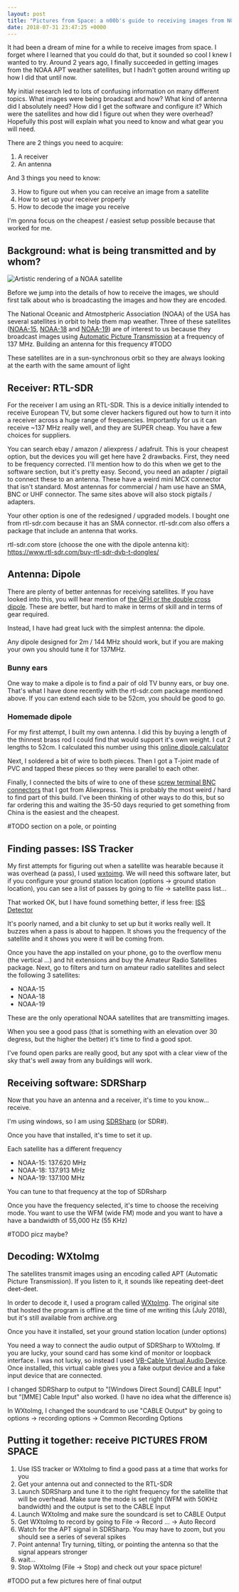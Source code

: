 ```yaml
---
layout: post
title: "Pictures from Space: a n00b's guide to receiving images from NOAA weather satellites"
date: 2018-07-31 23:47:25 +0000
---
```


It had been a dream of mine for a while to receive images from space.
I forget where I learned that you could do that, but it sounded so cool I knew I wanted to try.
Around 2 years ago, I finally succeeded in getting images from the NOAA APT weather satellites, but I hadn't gotten around writing up how I did that until now.

My initial research led to lots of confusing information on many different topics.
What images were being broadcast and how?
What kind of antenna did I absolutely need?
How did I get the software and configure it?
Which were the satellites and how did I figure out when they were overhead?
Hopefully this post will explain what you need to know and what gear you will need.

There are 2 things you need to acquire:

 1. A receiver
 2. An antenna

And 3 things you need to know:

 3. How to figure out when you can receive an image from a satellite
 4. How to set up your receiver properly
 5. How to decode the image you receive


I'm gonna focus on the cheapest / easiest setup possible because that worked for me.

## Background: what is being transmitted and by whom?

![Artistic rendering of a NOAA satellite](https://upload.wikimedia.org/wikipedia/commons/c/c0/NOAA-M-01.jpg)

Before we jump into the details of how to receive the images, we should first talk about who is broadcasting the images and how they are encoded.

The National Oceanic and Atmostpheric Association (NOAA) of the USA has several satellites in orbit to help them map weather.
Three of these satellites ([NOAA-15](https://en.wikipedia.org/wiki/NOAA-15), [NOAA-18](https://en.wikipedia.org/wiki/NOAA-18) and [NOAA-19](https://en.wikipedia.org/wiki/NOAA-18)) are of interest to us because they broadcast images using [Automatic Picture Transmission](https://en.wikipedia.org/wiki/Automatic_picture_transmission) at a frequency of 137 MHz.
Building an antenna for this frequency #TODO

These satellites are in a sun-synchronous orbit so they are always looking at the earth with the same amount of light

## Receiver: RTL-SDR

For the receiver I am using an RTL-SDR.
This is a device initially intended to receive European TV, but some clever hackers figured out how to turn it into a receiver across a huge range of frequencies.
Importantly for us it can receive ~137 MHz really well, and they are SUPER cheap.
You have a few choices for suppliers.

You can search ebay / amazon / aliexpress / adafruit.
This is your cheapest option, but the devices you will get here have 2 drawbacks.
First, they need to be frequency corrected.
I'll mention how to do this when we get to the software section, but it's pretty easy.
Second, you need an adapter / pigtail to connect these to an antenna.
These have a weird mini MCX connector that isn't standard.
Most antennas for commercial / ham use have an SMA, BNC or UHF connector.
The same sites above will also stock pigtails / adapters.

Your other option is one of the redesigned / upgraded models.
I bought one from rtl-sdr.com because it has an SMA connector.
rtl-sdr.com also offers a package that include an antenna that works.

rtl-sdr.com store (choose the one with the dipole antenna kit): https://www.rtl-sdr.com/buy-rtl-sdr-dvb-t-dongles/

## Antenna: Dipole

There are plenty of better antennas for receiving satellites.
If you have looked into this, you will hear mention of [the QFH or the double cross dipole](https://www.youtube.com/watch?v=cjClTnZ4Xh4).
These are better, but hard to make in terms of skill and in terms of gear required.

Instead, I have had great luck with the simplest antenna: the dipole.

Any dipole designed for 2m / 144 MHz should work, but if you are making your own you should tune it for 137MHz.

### Bunny ears

One way to make a dipole is to find a pair of old TV bunny ears, or buy one.
That's what I have done recently with the rtl-sdr.com package mentioned above.
If you can extend each side to be 52cm, you should be good to go.

### Homemade dipole

For my first attempt, I built my own antenna.
I did this by buying a length of the thinnest brass rod I could find that would support it's own weight.
I cut 2 lengths to 52cm.
I calculated this number using this [online dipole calculator](http://www.kwarc.org/ant-calc.html)

Next, I soldered a bit of wire to both pieces.
Then I got a T-joint made of PVC and tapped these pieces so they were parallel to each other.

Finally, I connected the bits of wire to one of these [screw terminal BNC connectors]() that I got from Aliexpress.
This is probably the most weird / hard to find part of this build.
I've been thinking of other ways to do this, but so far ordering this and waiting the 35-50 days requried to get something from China is the easiest and the cheapest.

#TODO section on a pole, or pointing

## Finding passes: ISS Tracker

My first attempts for figuring out when a satellite was hearable because it was overhead (a pass), I used [wxtoimg](https://web.archive.org/web/20171226033343/http://www.wxtoimg.com:80/downloads/).
We will need this software later, but if you configure your ground station location (options -> ground station location), you can see a list of passes by going to file -> satellite pass list...

That worked OK, but I have found something better, if less free: [ISS Detector]()

It's poorly named, and a bit clunky to set up but it works really well.
It buzzes when a pass is about to happen.
It shows you the frequency of the satellite and it shows you were it will be coming from.

Once you have the app installed on your phone, go to the overflow menu (the vertical ...) and hit extensions and buy the Amateur Radio Satellites package.
Next, go to filters and turn on amateur radio satellites and select the following 3 satellites:

 - NOAA-15
 - NOAA-18
 - NOAA-19

These are the only operational NOAA satellites that are transmitting images.

When you see a good pass (that is something with an elevation over 30 degress, but the higher the better) it's time to find a good spot.

I've found open parks are really good, but any spot with a clear view of the sky that's well away from any buildings will work.

## Receiving software: SDRSharp

Now that you have an antenna and a receiver, it's time to you know... receive.

I'm using windows, so I am using [SDRSharp](https://airspy.com/download/) (or SDR#).

Once you have that installed, it's time to set it up.

Each satellite has a different frequency

 - NOAA-15: 137.620 MHz
 - NOAA-18: 137.913 MHz
 - NOAA-19: 137.100 MHz

You can tune to that frequency at the top of SDRsharp

Once you have the frequency selected, it's time to choose the receiving mode.
You want to use the WFM (wide FM) mode and you want to have a have a bandwidth of 55,000 Hz (55 KHz)

#TODO picz maybe?


## Decoding: WXtoImg

The satellites transmit images using an encoding called APT (Automatic Picture Transmission).
If you listen to it, it sounds like repeating deet-deet deet-deet.

In order to decode it, I used a program called [WXtoImg](https://web.archive.org/web/20171226033343/http://www.wxtoimg.com:80/downloads/).
The original site that hosted the program is offline at the time of me writing this (July 2018), but it's still available from archive.org

Once you have it installed, set your ground station location (under options)

You need a way to connect the audio output of SDRSharp to WXtoImg.
If you are lucky, your sound card has some kind of monitor or loopback interface.
I was not lucky, so instead I used [VB-Cable Virtual Audio Device](https://www.vb-audio.com/Cable/).
Once installed, this virtual cable gives you a fake output device and a fake input device that are connected.

I changed SDRSharp to output to "[Windows Direct Sound] CABLE Input" but "[MME] Cable Input" also worked.
(I have no idea what the difference is)

In WXtoImg, I changed the soundcard to use "CABLE Output" by going to options -> recording options -> Common Recording Options

## Putting it together: receive PICTURES FROM SPACE

 1. Use ISS tracker or WXtoImg to find a good pass at a time that works for you
 2. Get your antenna out and connected to the RTL-SDR
 3. Launch SDRSharp and tune it to the right frequency for the satellite that will be overhead. Make sure the mode is set right (WFM with 50KHz bandwidth) and the output is set to the CABLE Input
 4. Launch WXtoImg and make sure the soundcard is set to CABLE Output
 5. Get WXtoImg to record by going to File -> Record ... -> Auto Record
 6. Watch for the APT signal in SDRSharp. You may have to zoom, but you should see a series of several spikes
 7. Point antenna! Try turning, tilting, or pointing the antenna so that the signal appears stronger
 8. wait...
 9. Stop WXtoImg (File -> Stop) and check out your space picture!

#TODO put a few pictures here of final output
